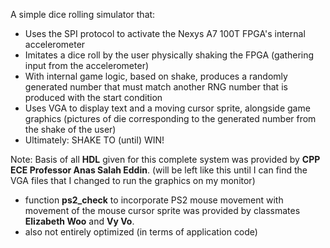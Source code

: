 A simple dice rolling simulator that:
- Uses the SPI protocol to activate the Nexys A7 100T FPGA's internal accelerometer
- Imitates a dice roll by the user physically shaking the FPGA (gathering input from the accelerometer)
- With internal game logic, based on shake, produces a randomly generated number that must match another RNG number that is produced with the start condition
- Uses VGA to display text and a moving cursor sprite, alongside game graphics (pictures of die corresponding to the generated number from the shake of the user)
- Ultimately: SHAKE TO (until) WIN!


Note: Basis of all **HDL** given for this complete system was provided by **CPP ECE Professor Anas Salah Eddin**. (will be left like this until I can find the VGA files that I changed to run the graphics on my monitor)
- function **ps2_check** to incorporate PS2 mouse movement with movement of the mouse cursor sprite was provided by classmates **Elizabeth Woo** and **Vy Vo**.
- also not entirely optimized (in terms of application code) 
